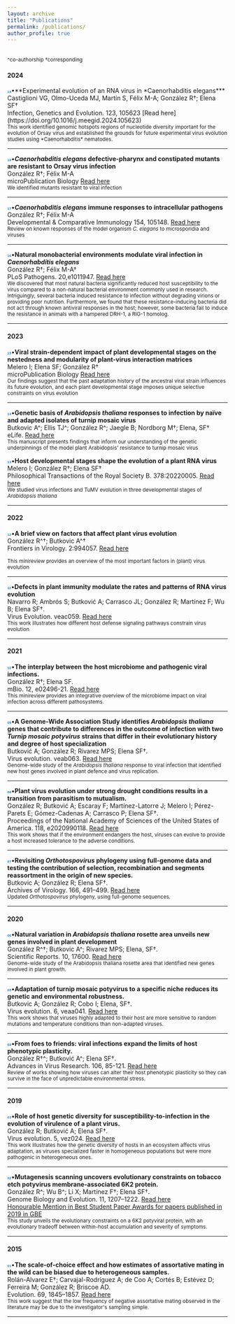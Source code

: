 ```yaml
---
layout: archive
title: "Publications"
permalink: /publications/
author_profile: true
---
```

<br/>
<small>^co-authorship
†corresponding </small>
<br/>

<h4>2024</h4>
<span style="font-family: 'Arial', sans-serif; font-weight: bold; color: #1280CD; font-size: 8px;">19</span>•**Experimental evolution of an RNA virus in *Caenorhabditis elegans*** <br/>
Castiglioni VG, Olmo-Uceda MJ, Martín S, Félix M-A; González R†; Elena SF†<br/>
Infection, Genetics and Evolution. 123, 105623
[Read here](https://doi.org/10.1016/j.meegid.2024.105623)
<br/> 
<small> This work identified genomic hotspots regions of nucleotide diversity important for the evolution of Orsay virus and established the grounds for future experimental virus evolution studies using *Caenorhabditis* nematodes.</small>
<hr/>

<span style="font-family: 'Arial', sans-serif; font-weight: bold; color: #1280CD; font-size: 8px;">18</span>•***Caenorhabditis elegans* defective-pharynx and constipated mutants are resistant to Orsay virus infection** <br/>
González R†; Félix M-A<br/>
microPublication Biology
[Read here](https://doi.org/10.17912/micropub.biology.001166)
<br/> 
<small> We identified mutants resistant to viral infection</small>
<hr/>

<span style="font-family: 'Arial', sans-serif; font-weight: bold; color: #1280CD; font-size: 8px;">17</span>•***Caenorhabditis elegans* immune responses to intracellular pathogens** <br/>
González R†; Félix M-A<br/>
Developmental & Comparative Immunology 154, 105148. 
[Read here](https://doi.org/10.1016/j.dci.2024.105148)
<br/> 
<small> Review on known responses of the model organism *C. elegans* to microsporidia and viruses</small>
<hr/>

<span style="font-family: 'Arial', sans-serif; font-weight: bold; color: #1280CD; font-size: 8px;">16</span>•**Natural monobacterial environments modulate viral infection in *Caenorhabditis elegans*** <br/>
González R†; Félix M-A†<br/>
PLoS Pathogens. 20,e1011947. 
[Read here](https://doi.org/10.1371/journal.ppat.1011947)
<br/> 
<small> We discovered that most natural bacteria significantly reduced host susceptibility to the virus compared to a non-natural bacterial environment commonly used in research. Intriguingly, several bacteria induced resistance to infection without degrading virions or providing poor nutrition. Furthermore, we found that these resistance-inducing bacteria did not act through known antiviral responses in the host; however, some bacteria fail to induce the resistance in animals with a hampered DRH-1, a RIG-1 homolog. </small>
<hr/>

<h4>2023</h4>

<span style="font-family: 'Arial', sans-serif; font-weight: bold; color: #1280CD; font-size: 8px;">15</span>•**Viral strain-dependent impact of plant developmental stages on the nestedness and modularity of plant-virus interaction matrices** <br/>
Melero I; Elena SF; González R†<br/>
microPublication Biology
[Read here](https://doi.org/10.17912/micropub.biology.000943)
<br/> 
<small> Our findings suggest that the past adaptation history of the ancestral viral strain influences its future evolution, and each plant developmental stage imposes unique selective constraints on virus evolution </small>
<hr/>


<span style="font-family: 'Arial', sans-serif; font-weight: bold; color: #1280CD; font-size: 8px;">14</span>•**Genetic basis of *Arabidopsis thaliana* responses to infection by naïve and adapted isolates of turnip mosaic virus** <br/>
Butkovic A^; Ellis TJ^; González R^; Jaegle B; Nordborg M†; Elena, SF†<br/>
eLife. 
[Read here](https://doi.org/10.7554/eLife.89749.1)
<br/> 
<small> This manuscript presents findings that inform our understanding of the genetic underpinnings of the model plant Arabidopsis' resistance to turnip mosaic virus </small>


<span style="font-family: 'Arial', sans-serif; font-weight: bold; color: #1280CD; font-size: 8px;">13</span>•**Host developmental stages shape the evolution of a plant RNA virus** <br/>
Melero I; González R†; Elena SF†<br/>
Philosophical Transactions of the Royal Society B. 378:20220005. 
[Read here](https://doi.org/10.1098/rtsb.2022.0005)
<br/> 
<small> We studied virus infections and TuMV evolution in three developmental stages of *Arabidopsis thaliana*</small>
<hr/>
<h4>2022</h4>

<span style="font-family: 'Arial', sans-serif; font-weight: bold; color: #1280CD; font-size: 8px;">12</span>•**A brief view on factors that affect plant virus evolution** <br/>
González R^†; Butkovic A^†<br/>
Frontiers in Virology. 2:994057.
[Read here](https://doi.org/10.3389/fviro.2022.994057)

<small> This minireview provides an overview of the most important factors in (plant) virus evolution  </small>
<hr/>

<span style="font-family: 'Arial', sans-serif; font-weight: bold; color: #1280CD; font-size: 8px;">11</span>•**Defects in plant immunity modulate the rates and patterns of RNA virus evolution** <br/>
Navarro R; Ambrós S; Butković A; Carrasco JL; González R; Martínez F; Wu B; Elena SF†. <br/>
Virus Evolution. veac059. 
[Read here](https://doi.org/10.1093/ve/veac059)
<br/> 
<small>This work illustrates how different host defense signaling pathways constrain virus evolution</small>
<hr/>
<h4>2021</h4>

<span style="font-family: 'Arial', sans-serif; font-weight: bold; color: #1280CD; font-size: 8px;">10</span>•**The interplay between the host microbiome and pathogenic viral infections.**<br/> 
González R†; Elena SF. <br/>
mBio. 12, e02496-21.
[Read here](https://doi.org/10.1128/mBio.02496-21)
<br/> 
<small>This minireview provides an integrative overview of the microbiome impact on viral infection across different pathosystems.</small>
<hr/>

<span style="font-family: 'Arial', sans-serif; font-weight: bold; color: #1280CD; font-size: 8px;">09</span>•**A Genome-Wide Association Study identifies *Arabidopsis thaliana* genes that contribute to differences in the outcome of infection with two *Turnip mosaic potyvirus* strains that differ in their evolutionary history and degree of host specialization** <br/>
Butković A; González R; Rivarez MPS; Elena SF†.<br/>
Virus evolution. veab063.
[Read here](https://doi.org/10.1093/ve/veab063)
<br/> 
<small>Genome-wide study of the *Arabidopsis thaliana* response to viral infection that identified new host genes involved in plant defence and virus replication.</small>
<hr/>

<span style="font-family: 'Arial', sans-serif; font-weight: bold; color: #1280CD; font-size: 8px;">08</span>•**Plant virus evolution under strong drought conditions results in a transition from parasitism to mutualism.**<br/> 
González R; Butković A; Escaray F; Martínez-Latorre J; Melero I; Pérez-Parets E; Gómez-Cadenas A; Carrasco P; Elena SF†. <br/>
Proceedings of the National Academy of Sciences of the United States of America. 118, e2020990118.
[Read here](https://doi.org/10.1073/pnas.2020990118)
<br/> 
<small>This work shows that if the environment endangers the host, viruses can evolve to provide a host increased tolerance to the adverse conditions.</small>
<hr/>

<span style="font-family: 'Arial', sans-serif; font-weight: bold; color: #1280CD; font-size: 8px;">07</span>•**Revisiting *Orthotospovirus* phylogeny using full-genome data and testing the contribution of selection, recombination and segments reassortment in the origin of new species.**<br/> 
Butkovic A; González R; Elena SF†.<br/>
Archives of Virology. 166, 491–499.
[Read here](https://doi.org/10.1007/s00705-020-04902-1)
<br/> 
<small>Updated *Orthotospovirus* phylogeny, using full-genome sequences.</small>
<hr/>
<h4>2020</h4>

<span style="font-family: 'Arial', sans-serif; font-weight: bold; color: #1280CD; font-size: 8px;">06</span>•**Natural variation in *Arabidopsis thaliana* rosette area unveils new genes involved in plant development**<br/>
González R^†; Butkovic A^; Rivarez MPS; Elena, SF†. <br/>
Scientific Reports. 10, 17600.
[Read here](https://doi.org/10.1038/s41598-020-74723-4)
<br/> 
<small>Genome-wide study of the Arabidopsis thaliana rosette area that identified new genes involved in plant growth.</small>
<hr/>

<span style="font-family: 'Arial', sans-serif; font-weight: bold; color: #1280CD; font-size: 8px;">05</span>•**Adaptation of turnip mosaic potyvirus to a specific niche reduces its genetic and environmental robustness.**<br/> 
Butkovic A; González R; Cobo I; Elena, SF†.<br/>
Virus evolution. 6, veaa041.
[Read here](https://doi.org/10.1093/ve/veaa041)
<br/> 
<small>This work shows that viruses highly adapted to their host are more sensitive to random mutations and temperature conditions than non-adapted viruses. </small>
<hr/>

<span style="font-family: 'Arial', sans-serif; font-weight: bold; color: #1280CD; font-size: 8px;">04</span>•**From foes to friends: viral infections expand the limits of host phenotypic plasticity.**<br/>
González R†^; Butković A^; Elena SF†. <br/>
Advances in Virus Research. 106, 85-121.
[Read here](https://doi.org/10.1016/bs.aivir.2020.01.003)
<br/> 
<small>Review of works showing how viruses can alter their host phenotypic plasticity so they can survive in the face of unpredictable environmental stress.</small>
<hr/>
<h4>2019</h4>

<span style="font-family: 'Arial', sans-serif; font-weight: bold; color: #1280CD; font-size: 8px;">03</span>•**Role of host genetic diversity for susceptibility-to-infection in the evolution of virulence of a plant virus.**<br/> 
González R; Butković A; Elena SF†.<br/>
Virus evolution. 5, vez024. 
[Read here](https://doi.org/10.1093/ve/vez024)
<br/> 
<small>This work illustrates how the genetic diversity of hosts in an ecosystem affects virus adaptation, as viruses specialized faster in homogeneous populations but were more pathogenic in heterogeneous ones.</small>
<hr/>

<span style="font-family: 'Arial', sans-serif; font-weight: bold; color: #1280CD; font-size: 8px;">02</span>•**Mutagenesis scanning uncovers evolutionary constraints on tobacco etch potyvirus membrane-associated 6K2 protein.**<br/> 
González R^; Wu B^; Li X; Martínez F†; Elena SF†.<br/> 
Genome Biology and Evolution. 11, 1207–1222. 
[Read here](https://doi.org/10.1093/gbe/evz069)<br> 
[Honourable Mention in Best Student Paper Awards for papers published in 2019 in GBE](https://www.smbe.org/smbe/HOME/TabId/37/ArtMID/1395/ArticleID/94/Congratulations-to-the-winners-of-the-SMBE-2020-Best-Student-Paper-Awards-for-papers-published-in-2019-in-MBE-and-GBE.aspx)
<br/> 
<small>This study unveils the evolutionary constraints on a 6K2 potyviral protein, with an evolutionary tradeoff between within-host accumulation and severity of symptoms.</small>
<hr/>
<h4>2015</h4>

<span style="font-family: 'Arial', sans-serif; font-weight: bold; color: #1280CD; font-size: 8px;">01</span>•**The scale-of-choice effect and how estimates of assortative mating in the wild can be biased due to heterogeneous samples.**<br/> 
Rolán-Alvarez E†; Carvajal-Rodríguez A; de Coo A; Cortés B; Estévez D; Ferreira M; González R; Briscoe AD.<br/> 
Evolution. 69, 1845–1857. 
[Read here](https://doi.org/10.1111/evo.12691)
<br/> 
<small>This work suggest that the low frequency of negative assortative mating observed in the literature may be due to the investigator's sampling simple.</small>
<br/>
<hr/>



